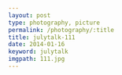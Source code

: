 ```yaml
---
layout: post
type: photography, picture
permalink: /photography/:title
title: julytalk-111
date: 2014-01-16
keyword: julytalk
imgpath: 111.jpg
---
```



